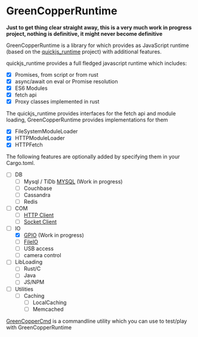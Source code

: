 # GreenCopperRuntime

**Just to get thing clear straight away, this is a very much work in progress project, nothing is definitive, it might never become definitive**

GreenCopperRuntime is a library for which provides as JavaScript runtime (based on the [quickjs_runtime](https://github.com/HiRoFa/quickjs_es_runtime) project) with additional features.

quickjs_runtime provides a full fledged javascript runtime which includes:
* [x] Promises, from script or from rust
* [x] async/await on eval or Promise resolution
* [x] ES6 Modules
* [x] fetch api
* [x] Proxy classes implemented in rust

The quickjs_runtime provides interfaces for the fetch api and module loading, GreenCopperRuntime provides implementations for them
* [x] FileSystemModuleLoader
* [x] HTTPModuleLoader
* [x] HTTPFetch

The following features are optionally added by specifying them in your Cargo.toml.
* [ ] DB
    * [ ] Mysql / TiDb [MYSQL](docs/db/MYSQL.md) (Work in progress)
    * [ ] Couchbase
    * [ ] Cassandra
    * [ ] Redis
* [ ] COM
    * [ ] [HTTP Client](docs/com/HTTP.md)
    * [ ] [Socket Client](docs/com/SOCKET.md)
* [ ] IO
    * [x] [GPIO](docs/io/GPIO.md) (Work in progress)
    * [ ] [FileIO](docs/io/FS.md)
    * [ ] USB access
    * [ ] camera control
* [ ] LibLoading
    * [ ] Rust/C
    * [ ] Java
    * [ ] JS/NPM
* [ ] Utilities
    * [ ] Caching
      * [ ] LocalCaching
      * [ ] Memcached

[GreenCopperCmd](https://github.com/HiRoFa/GreenCopperCmd) is a commandline utility which you can use to test/play with GreenCopperRuntime 